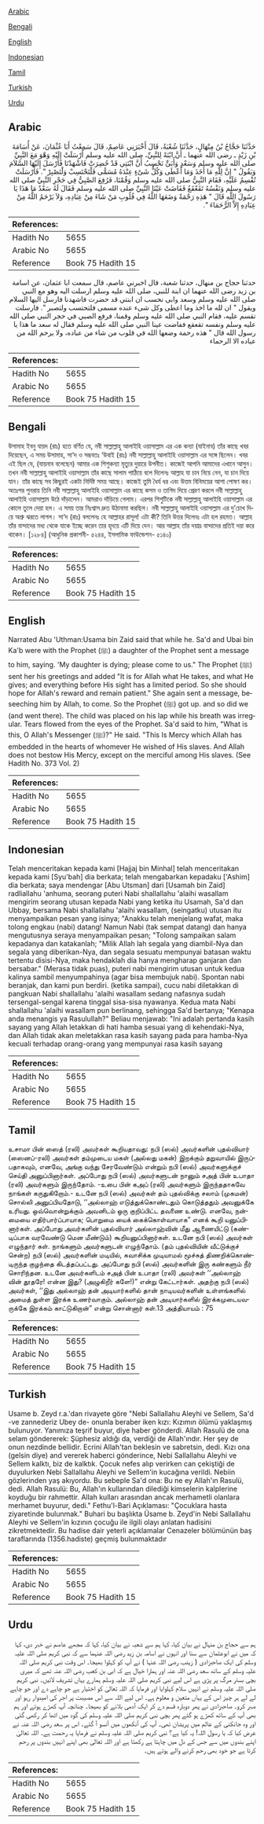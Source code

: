 [Arabic](#arabic)

[Bengali](#bengali)

[English](#english)

[Indonesian](#indonesian)

[Tamil](#tamil)

[Turkish](#turkish)

[Urdu](#urdu)

## Arabic


<div dir="rtl" lang="ar" style={{fontSize:'larger',backgroundColor:'#f8f9fa',padding:20}}>
حَدَّثَنَا حَجَّاجُ بْنُ مِنْهَالٍ، حَدَّثَنَا شُعْبَةُ، قَالَ أَخْبَرَنِي عَاصِمٌ، قَالَ سَمِعْتُ أَبَا عُثْمَانَ، عَنْ أُسَامَةَ بْنِ زَيْدٍ ـ رضى الله عنهما ـ أَنَّ ابْنَةً لِلنَّبِيِّ، صلى الله عليه وسلم أَرْسَلَتْ إِلَيْهِ وَهْوَ مَعَ النَّبِيِّ صلى الله عليه وسلم وَسَعْدٍ وَأُبَىٍّ نَحْسِبُ أَنَّ ابْنَتِي قَدْ حُضِرَتْ فَاشْهَدْنَا فَأَرْسَلَ إِلَيْهَا السَّلاَمَ وَيَقُولُ ‏"‏ إِنَّ لِلَّهِ مَا أَخَذَ وَمَا أَعْطَى وَكُلُّ شَىْءٍ عِنْدَهُ مُسَمًّى فَلْتَحْتَسِبْ وَلْتَصْبِرْ ‏"‏‏.‏ فَأَرْسَلَتْ تُقْسِمُ عَلَيْهِ، فَقَامَ النَّبِيُّ صلى الله عليه وسلم وَقُمْنَا، فَرُفِعَ الصَّبِيُّ فِي حَجْرِ النَّبِيِّ صلى الله عليه وسلم وَنَفْسُهُ تَقَعْقَعُ فَفَاضَتْ عَيْنَا النَّبِيِّ صلى الله عليه وسلم فَقَالَ لَهُ سَعْدٌ مَا هَذَا يَا رَسُولَ اللَّهِ قَالَ ‏"‏ هَذِهِ رَحْمَةٌ وَضَعَهَا اللَّهُ فِي قُلُوبِ مَنْ شَاءَ مِنْ عِبَادِهِ، وَلاَ يَرْحَمُ اللَّهُ مِنْ عِبَادِهِ إِلاَّ الرُّحَمَاءَ ‏"‏‏.‏
</div>
<div style={{backgroundColor:'#f8f9fa',padding:20, marginBottom: 10}}><table> <thead> <tr> <th>References:</th> <th></th> </tr> </thead> <tbody><tr><td>Hadith No</td><td>5655</td></tr><tr><td>Arabic No</td><td>5655</td></tr><tr><td>Reference</td><td>Book 75 Hadith 15</td></tr></tbody></table></div>


<div dir="rtl" lang="ar" style={{fontSize:'larger',backgroundColor:'#f8f9fa',padding:20}}>
حدثنا حجاج بن منهال، حدثنا شعبة، قال اخبرني عاصم، قال سمعت ابا عثمان، عن اسامة بن زيد رضى الله عنهما ان ابنة للنبي، صلى الله عليه وسلم ارسلت اليه وهو مع النبي صلى الله عليه وسلم وسعد وابى نحسب ان ابنتي قد حضرت فاشهدنا فارسل اليها السلام ويقول " ان لله ما اخذ وما اعطى وكل شىء عنده مسمى فلتحتسب ولتصبر ". فارسلت تقسم عليه، فقام النبي صلى الله عليه وسلم وقمنا، فرفع الصبي في حجر النبي صلى الله عليه وسلم ونفسه تقعقع ففاضت عينا النبي صلى الله عليه وسلم فقال له سعد ما هذا يا رسول الله قال " هذه رحمة وضعها الله في قلوب من شاء من عباده، ولا يرحم الله من عباده الا الرحماء
</div>
<div style={{backgroundColor:'#f8f9fa',padding:20, marginBottom: 10}}><table> <thead> <tr> <th>References:</th> <th></th> </tr> </thead> <tbody><tr><td>Hadith No</td><td>5655</td></tr><tr><td>Arabic No</td><td>5655</td></tr><tr><td>Reference</td><td>Book 75 Hadith 15</td></tr></tbody></table></div>

## Bengali


<div dir="ltr" lang="bn" style={{fontSize:'larger',backgroundColor:'#f8f9fa',padding:20}}>
উসামাহ ইবনু যায়দ (রাঃ) হতে বর্ণিত যে, নবী সাল্লাল্লাহু আলাইহি ওয়াসাল্লাম এর এক কন্যা (যাইনাব) তাঁর কাছে খবর দিয়েছেন, এ সময় উসামাহ, সা‘দ ও সম্ভবতঃ ‘উবাই (রাঃ) নবী সাল্লাল্লাহু আলাইহি ওয়াসাল্লাম এর সঙ্গে ছিলেন। খবর এই ছিল যে, (যায়নাব বলেছেন) আমার এক শিশুকন্যা মৃত্যুর দুয়ারে উপনীত। কাজেই আপনি আমাদের এখানে আসুন। তখন নবী সাল্লাল্লাহু আলাইহি ওয়াসাল্লাম তাঁর কাছে সালাম পাঠিয়ে বলে দিলেনঃ আল্লাহ যা চান নিয়ে নেন, যা চান দিয়ে যান। তাঁর কাছে সব কিছুরই একটা নির্দিষ্ট সময় আছে। কাজেই তুমি ধৈর্য ধর এবং উত্তম বিনিময়ের আশা পোষণ কর। অতঃপর পুনরায় তিনি নবী সাল্লাল্লাহু আলাইহি ওয়াসাল্লাম এর কাছে কসম ও তাগিদ দিয়ে প্রেরণ করলে নবী সাল্লাল্লাহু আলাইহি ওয়াসাল্লাম উঠে দাঁড়ালেন। আমরাও দাঁড়িয়ে গেলাম। এরপর শিশুটিকে নবী সাল্লাল্লাহু আলাইহি ওয়াসাল্লাম এর কোলে তুলে দেয়া হল। এ সময় তার নিঃশ্বাস দ্রুত উঠানামা করছিল। নবী সাল্লাল্লাহু আলাইহি ওয়াসাল্লাম এর দু’চোখ দিয়ে অশ্রু ঝরতে লাগল। সা‘দ (রাঃ) বললেনঃ হে আল্লাহর রাসূল! এটা কী? তিনি উত্তর দিলেনঃ এটা হল রহমত। আল্লাহ তাঁর বান্দাদের মধ্য থেকে যাকে ইচ্ছে করেন তার হৃদয়ে এটি দিয়ে দেন। আর আল্লাহ তাঁর দয়াদ্র বান্দাদের প্রতিই দয়া করে থাকেন। [১২৮৪] (আধুনিক প্রকাশনী- ৫২৪৪, ইসলামিক ফাউন্ডেশন- ৫১৪০)
</div>
<div style={{backgroundColor:'#f8f9fa',padding:20, marginBottom: 10}}><table> <thead> <tr> <th>References:</th> <th></th> </tr> </thead> <tbody><tr><td>Hadith No</td><td>5655</td></tr><tr><td>Arabic No</td><td>5655</td></tr><tr><td>Reference</td><td>Book 75 Hadith 15</td></tr></tbody></table></div>

## English


<div dir="ltr" lang="en" style={{fontSize:'larger',backgroundColor:'#f8f9fa',padding:20}}>
Narrated Abu 'Uthman:Usama bin Zaid said that while he. Sa'd and Ubai bin Ka'b were with the Prophet (ﷺ) a daughter of the Prophet sent a message to him, saying. 'My daughter is dying; please come to us." The Prophet (ﷺ) sent her his greetings and added "It is for Allah what He takes, and what He gives; and everything before His sight has a limited period. So she should hope for Allah's reward and remain patient." She again sent a message, beseeching him by Allah, to come. So the Prophet (ﷺ) got up. and so did we (and went there). The child was placed on his lap while his breath was irregular. Tears flowed from the eyes of the Prophet. Sa'd said to him, "What is this, O Allah's Messenger (ﷺ)?" He said. "This Is Mercy which Allah has embedded in the hearts of whomever He wished of His slaves. And Allah does not bestow His Mercy, except on the merciful among His slaves. (See Hadith No. 373 Vol. 2)
</div>
<div style={{backgroundColor:'#f8f9fa',padding:20, marginBottom: 10}}><table> <thead> <tr> <th>References:</th> <th></th> </tr> </thead> <tbody><tr><td>Hadith No</td><td>5655</td></tr><tr><td>Arabic No</td><td>5655</td></tr><tr><td>Reference</td><td>Book 75 Hadith 15</td></tr></tbody></table></div>

## Indonesian


<div dir="ltr" lang="id" style={{fontSize:'larger',backgroundColor:'#f8f9fa',padding:20}}>
Telah menceritakan kepada kami [Hajjaj bin Minhal] telah menceritakan kepada kami [Syu'bah] dia berkata; telah mengabarkan kepadaku ['Ashim] dia berkata; saya mendengar [Abu Utsman] dari [Usamah bin Zaid] radliallahu 'anhuma, seorang puteri Nabi shallallahu 'alaihi wasallam mengirim seorang utusan kepada Nabi yang ketika itu Usamah, Sa'd dan Ubbay, bersama Nabi shallallahu 'alaihi wasallam, (seingatku) utusan itu menyampaikan pesan yang isinya; "Anakku telah menjelang wafat, maka tolong engkau (nabi) datang! Namun Nabi (tak sempat datang) dan hanya mengutusnya seraya menyampaikan pesan; "Tolong sampaikan salam kepadanya dan katakanlah; "Milik Allah lah segala yang diambil-Nya dan segala yang diberikan-Nya, dan segala sesuatu mempunyai batasan waktu tertentu disisi-Nya, maka hendaklah dia hanya mengharap ganjaran dan bersabar." (Merasa tidak puas), puteri nabi mengirim utusan untuk kedua kalinya sambil menyumpahinya (agar bisa membujuk nabi). Spontan nabi beranjak, dan kami pun berdiri. (ketika sampai), cucu nabi diletakkan di pangkuan Nabi shallallahu 'alaihi wasallam sedang nafasnya sudah tersengal-sengal karena tinggal sisa-sisa nyawanya. Kedua mata Nabi shallallahu 'alaihi wasallam pun berlinang, sehingga Sa'd bertanya; "Kenapa anda menangis ya Rasulullah?" Beliau menjawab: "Ini adalah pertanda kasih sayang yang Allah letakkan di hati hamba sesuai yang di kehendaki-Nya, dan Allah tidak akan meletakkan rasa kasih sayang pada para hamba-Nya kecuali terhadap orang-orang yang mempunyai rasa kasih sayang
</div>
<div style={{backgroundColor:'#f8f9fa',padding:20, marginBottom: 10}}><table> <thead> <tr> <th>References:</th> <th></th> </tr> </thead> <tbody><tr><td>Hadith No</td><td>5655</td></tr><tr><td>Arabic No</td><td>5655</td></tr><tr><td>Reference</td><td>Book 75 Hadith 15</td></tr></tbody></table></div>

## Tamil


<div dir="ltr" lang="ta" style={{fontSize:'larger',backgroundColor:'#f8f9fa',padding:20}}>
உசாமா பின் ஸைத் (ரலி) அவர்கள் கூறியதாவது: நபி (ஸல்) அவர்களின் புதல்வியார் (ஸைனப்-ரலி) அவர்கள் தம்முடைய மகள் (அல்லது மகன்) இறக்கும் தறுவாயில் இருப்பதாகவும், எனவே, அங்கு வந்து சேரவேண்டும் என்றும் நபி (ஸல்) அவர்களுக்குச் செய்தி அனுப்பினார்கள். அப்போது நபி (ஸல்) அவர்களுடன் நானும் சஅத் பின் உபாதா (ரலி) அவர்களும் இருந்தோம். -உபை பின் கஅப் (ரலி) அவர்களும் இருந்ததாகவே நாங்கள் கருதுகிறோம்.- உடனே நபி (ஸல்) அவர்கள் தம் புதல்விக்கு சலாம் (முகமன்) சொல்லி அனுப்பியதோடு, ‘‘அல்லாஹ் எடுத்துக்கொண்டதும் கொடுத்ததும் அவனுக்கே உரியது. ஒவ்வொன்றுக்கும் அவனிடம் ஒரு குறிப்பிட்ட தவணை உண்டு. எனவே, நன்மையை எதிர்பார்ப்பாயாக; பொறுமை யைக் கைக்கொள்வாயாக” எனக் கூறி யனுப்பினார்கள். அப்போது அவர்களின் புதல்வியார் அல்லாஹ்வின் மீது ஆணையிட்டு (கண்டிப்பாக வரவேண்டு மென மீண்டும்) கூறியனுப்பினார்கள். உடனே நபி (ஸல்) அவர்கள் எழுந்தார் கள். நாங்களும் அவர்களுடன் எழுந்தோம். (தம் புதல்வியின் வீட்டுக்குச் சென்ற) நபி (ஸல்) அவர்களின் மடியில், சுவாசிக்க முடியாமல் மூச்சுத் திணறிக்கொண்டிருந்த குழந்தை கிடத்தப்பட்டது. அப்போது நபி (ஸல்) அவர்களின் இரு கண்களும் நீர் சொரிந்தன. உடனே அவர்களிடம் சஅத் பின் உபாதா (ரலி) அவர்கள் ‘‘அல்லாஹ் வின் தூதரே! என்ன இது? (அழுகிறீர் களே!)” என்று கேட்டார்கள். அதற்கு நபி (ஸல்) அவர்கள், ‘‘இது அல்லாஹ் தன் அடியார்களில் தான் நாடியவர்களின் உள்ளங்களில் அமைத் துள்ள இரக்க உணர்வாகும். அல்லாஹ் தன் அடியார்களில் இரக்கமுடையவருக்கே இரக்கம் காட்டுகிறான்” என்று சொன்னார் கள்.13 அத்தியாயம் : 75
</div>
<div style={{backgroundColor:'#f8f9fa',padding:20, marginBottom: 10}}><table> <thead> <tr> <th>References:</th> <th></th> </tr> </thead> <tbody><tr><td>Hadith No</td><td>5655</td></tr><tr><td>Arabic No</td><td>5655</td></tr><tr><td>Reference</td><td>Book 75 Hadith 15</td></tr></tbody></table></div>

## Turkish


<div dir="ltr" lang="tr" style={{fontSize:'larger',backgroundColor:'#f8f9fa',padding:20}}>
Usame b. Zeyd r.a.'dan rivayete göre "Nebi Sallallahu Aleyhi ve Sellem, Sa'd -ve zannederiz Ubey de- onunla beraber iken kızı: Kızımın ölümü yaklaşmış bulunuyor. Yanımıza teşrif buyur, diye haber gönderdi. Allah Rasulü de ona selam göndererek: Şüphesiz aldığı da, verdiği de Allah'ındır. Her şey de onun nezdinde bellidir. Ecrini Allah'tan beklesin ve sabretsin, dedi. Kızı ona (gelsin diye) and vererek haberci gönderince, Nebi Sallallahu Aleyhi ve Sellem kalktı, biz de kalktık. Çocuk nefes alıp verirken can çekiştiği de duyulurken Nebi Sallallahu Aleyhi ve Sellem'in kucağına verildi. Nebiin gözlerinden yaş akıyordu. Bu sebeple Sa'd ona: Bu ne ey Allah'ın Rasulü, dedi. Allah Rasulü: Bu, Allah'ın kullarından dilediği kimselerin kalplerine koyduğu bir rahmettir. Allah kulları arasından ancak merhametli olanlara merhamet buyurur, dedi." Fethu'l-Bari Açıklaması: "Çocuklara hasta ziyaretinde bulunmak." Buhari bu başlıkta Üsame b. Zeyd'in Nebi Sallallahu Aleyhi ve Sellem'in kızının çocuğu ile ilgili olayı anlatan hadisini zikretmektedir. Bu hadise dair yeterli açıklamalar Cenazeler bölümünün baş taraflarında (1356.hadiste) geçmiş bulunmaktadır
</div>
<div style={{backgroundColor:'#f8f9fa',padding:20, marginBottom: 10}}><table> <thead> <tr> <th>References:</th> <th></th> </tr> </thead> <tbody><tr><td>Hadith No</td><td>5655</td></tr><tr><td>Arabic No</td><td>5655</td></tr><tr><td>Reference</td><td>Book 75 Hadith 15</td></tr></tbody></table></div>

## Urdu


<div dir="rtl" lang="ur" style={{fontSize:'larger',backgroundColor:'#f8f9fa',padding:20}}>
ہم سے حجاج بن منہال نے بیان کیا، کہا ہم سے شعبہ نے بیان کیا، کہا کہ مجھے عاصم نے خبر دی، کہا کہ میں نے ابوعثمان سے سنا اور انہوں نے اسامہ بن زید رضی اللہ عنہما سے کہ نبی کریم صلی اللہ علیہ وسلم کی ایک صاحبزادی ( زینب رضی اللہ عنہا ) نے آپ کو کہلوا بھیجا۔ اس وقت نبی کریم صلی اللہ علیہ وسلم کے ساتھ سعد رضی اللہ عنہ اور ہمارا خیال ہے کہ ابی بن کعب رضی اللہ عنہ تھے کہ میری بچی بستر مرگ پر پڑی ہے اس لیے نبی کریم صلی اللہ علیہ وسلم ہمارے یہاں تشریف لائیں۔ نبی کریم صلی اللہ علیہ وسلم نے انہیں سلام کہلوایا اور فرمایا کہ اللہ تعالیٰ کو اختیار ہے جو چاہے دے اور جو چاہے لے لے ہر چیز اس کے یہاں متعین و معلوم ہے۔ اس لیے اللہ سے اس مصیبت پر اجر کی امیدوار رہو اور صبر کرو۔ صاحبزادی نے پھر دوبارہ قسم دے کر ایک آدمی بلانے کو بھیجا۔ چنانچہ آپ کھڑے ہوئے اور ہم بھی آپ کے ساتھ کھڑے ہو گئے پھر بچی نبی کریم صلی اللہ علیہ وسلم کی گود میں اٹھا کر رکھی گئی اور وہ جانکنی کے عالم میں پریشان تھی۔ آپ کی آنکھوں میں آنسو آ گئے۔ اس پر سعد رضی اللہ عنہ نے عرض کیا کہ یا رسول اللہ! یہ کیا ہے؟ نبی کریم صلی اللہ علیہ وسلم نے فرمایا یہ رحمت ہے۔ اللہ تعالیٰ اپنے بندوں میں سے جس کے دل میں چاہتا ہے رکھتا ہے اور اللہ تعالیٰ بھی اپنے انہیں بندوں پر رحم کرتا ہے جو خود بھی رحم کرنے والے ہوتے ہیں۔
</div>
<div style={{backgroundColor:'#f8f9fa',padding:20, marginBottom: 10}}><table> <thead> <tr> <th>References:</th> <th></th> </tr> </thead> <tbody><tr><td>Hadith No</td><td>5655</td></tr><tr><td>Arabic No</td><td>5655</td></tr><tr><td>Reference</td><td>Book 75 Hadith 15</td></tr></tbody></table></div>